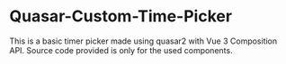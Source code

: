 # Quasar-Custom-Time-Picker
This is a basic timer picker made using quasar2 with Vue 3 Composition API. Source code provided is only for the used components.
